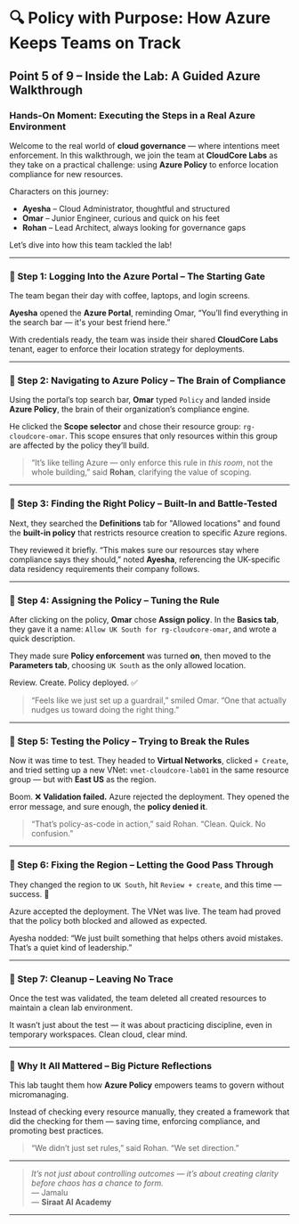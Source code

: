 # 🔍 Policy with Purpose: How Azure Keeps Teams on Track

## Point 5 of 9 – Inside the Lab: A Guided Azure Walkthrough

### Hands-On Moment: Executing the Steps in a Real Azure Environment

Welcome to the real world of **cloud governance** — where intentions meet enforcement. In this walkthrough, we join the team at **CloudCore Labs** as they take on a practical challenge: using **Azure Policy** to enforce location compliance for new resources.

Characters on this journey:

* **Ayesha** – Cloud Administrator, thoughtful and structured
* **Omar** – Junior Engineer, curious and quick on his feet
* **Rohan** – Lead Architect, always looking for governance gaps

Let’s dive into how this team tackled the lab!

---

### 🔹 Step 1: Logging Into the Azure Portal – The Starting Gate

The team began their day with coffee, laptops, and login screens.

**Ayesha** opened the **Azure Portal**, reminding Omar, “You’ll find everything in the search bar — it's your best friend here.”

With credentials ready, the team was inside their shared **CloudCore Labs** tenant, eager to enforce their location strategy for deployments.

---

### 🔹 Step 2: Navigating to Azure Policy – The Brain of Compliance

Using the portal’s top search bar, **Omar** typed `Policy` and landed inside **Azure Policy**, the brain of their organization’s compliance engine.

He clicked the **Scope selector** and chose their resource group: `rg-cloudcore-omar`. This scope ensures that only resources within this group are affected by the policy they’ll build.

> “It’s like telling Azure — only enforce this rule in *this room*, not the whole building,” said **Rohan**, clarifying the value of scoping.

---

### 🔹 Step 3: Finding the Right Policy – Built-In and Battle-Tested

Next, they searched the **Definitions** tab for "Allowed locations" and found the **built-in policy** that restricts resource creation to specific Azure regions.

They reviewed it briefly. “This makes sure our resources stay where compliance says they should,” noted **Ayesha**, referencing the UK-specific data residency requirements their company follows.

---

### 🔹 Step 4: Assigning the Policy – Tuning the Rule

After clicking on the policy, **Omar** chose **Assign policy**. In the **Basics tab**, they gave it a name: `Allow UK South for rg-cloudcore-omar`, and wrote a quick description.

They made sure **Policy enforcement** was turned **on**, then moved to the **Parameters tab**, choosing `UK South` as the only allowed location.

Review. Create. Policy deployed. ✅

> “Feels like we just set up a guardrail,” smiled Omar. “One that actually nudges us toward doing the right thing.”

---

### 🔹 Step 5: Testing the Policy – Trying to Break the Rules

Now it was time to test. They headed to **Virtual Networks**, clicked `+ Create`, and tried setting up a new VNet: `vnet-cloudcore-lab01` in the same resource group — but with **East US** as the region.

Boom. ❌ **Validation failed.** Azure rejected the deployment. They opened the error message, and sure enough, the **policy denied it**.

> “That’s policy-as-code in action,” said Rohan. “Clean. Quick. No confusion.”

---

### 🔹 Step 6: Fixing the Region – Letting the Good Pass Through

They changed the region to `UK South`, hit `Review + create`, and this time — success. 🚀

Azure accepted the deployment. The VNet was live. The team had proved that the policy both blocked and allowed as expected.

Ayesha nodded: “We just built something that helps others avoid mistakes. That’s a quiet kind of leadership.”

---

### 🔹 Step 7: Cleanup – Leaving No Trace

Once the test was validated, the team deleted all created resources to maintain a clean lab environment.

It wasn’t just about the test — it was about practicing discipline, even in temporary workspaces. Clean cloud, clear mind.

---

### 🔹 Why It All Mattered – Big Picture Reflections

This lab taught them how **Azure Policy** empowers teams to govern without micromanaging.

Instead of checking every resource manually, they created a framework that did the checking for them — saving time, enforcing compliance, and promoting best practices.

> “We didn’t just set rules,” said Rohan. “We set direction.”

---

> *It’s not just about controlling outcomes — it’s about creating clarity before chaos has a chance to form.*  
> — Jamalu  
> — **Siraat AI Academy**

---

